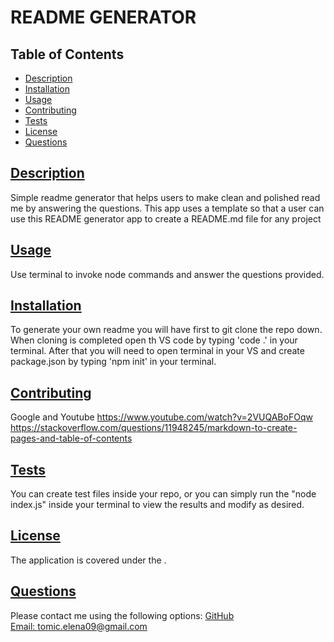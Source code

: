 # README GENERATOR

  
  ## Table of Contents
* [Description](#description)
* [Installation](#installation)
* [Usage](#usage)
* [Contributing](#contributing)
* [Tests](#tests)
* [License](#License)
* [Questions](#questions)
    
## [Description](#table-of-contents)
Simple readme generator that helps users to make clean and polished read me by answering the questions. This app uses a template so that a user can use this README generator app to create a README.md file for any project 
## [Usage](#table-of-contents)
Use terminal to invoke node commands and answer the questions provided.
## [Installation](#table-of-contents)
To generate your own readme you will have first to git clone the repo down. When cloning is completed open th VS code by typing 'code .' in your terminal. After that you will need  to open terminal in your VS and create  package.json  by typing  'npm init' in your terminal.
## [Contributing](#table-of-contents)
Google and Youtube
https://www.youtube.com/watch?v=2VUQABoFOqw
https://stackoverflow.com/questions/11948245/markdown-to-create-pages-and-table-of-contents
## [Tests](#table-of-contents)
You can create test files inside your repo, or you can simply run the "node index.js" inside your terminal to view the results and modify as desired.
## [License](#table-of-contents)
The application is covered under the 
.
## [Questions](#table-of-contents)
Please contact me using the following options:
[GitHub](https://github.com/undefined)
<br>
[Email: tomic.elena09@gmail.com](mailto:tomic.elena09@gmail.com)

